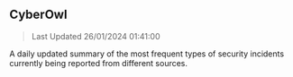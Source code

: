 ## CyberOwl 
> Last Updated 26/01/2024 01:41:00 


A daily updated summary of the most frequent types of security incidents currently being reported from different sources.

